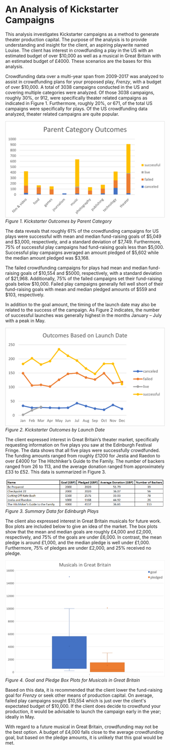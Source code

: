 # An Analysis of Kickstarter Campaigns

This analysis investigates Kickstarter campaigns as a method to generate theater production capital. The purpose of the analysis is to provide understanding and insight for the client, an aspiring playwrite named Louise. The client has interest in crowdfunding a play in the US with an estimated budget of over $10,000 as well as a musical in Great Britain with an estimated budget of £4000. These scenarios are the bases for this analysis.

Crowdfunding data over a multi-year span from 2009-2017 was analyzed to assist in crowdfunding plans for your proposed play, *Frenzy*, with a budget of over $10,000. A total of 3038 campaigns conducted in the US and covering multiple categories were analyzed. Of those 3038 campaigns, roughly 30%, or 912, were specifically theater related campaigns as indicated in Figure 1. Furthermore, roughly 20%, or 671, of the total US campaigns were specifically for plays. Of the US crowdfunding data analyzed, theater related campaigns are quite popular.

![Parent_category_outcomes](./Module_1_exercises_figures/Parent_category_outcomes.png)
*Figure 1. Kickstarter Outcomes by Parent Category*

The data reveals that roughly 61% of the crowdfunding campaigns for US plays were successful with mean and median fund-raising goals of $5,049 and $3,000, respectively, and a standard deviation of $7,749. Furthermore, 75% of successful play campaigns had fund-raising goals less than $5,000. Successful play campaigns averaged an amount pledged of $5,602 while the median amount pledged was $3,168. 

The failed crowdfunding campaigns for plays had mean and median fund-raising goals of $10,554 and $5000, respectively, with a standard deviation of $21,968. Additionally, 75% of the failed campaigns set their fund-raising goals below $10,000. Failed play campaigns generally fell well short of their fund-raising goals with mean and median pledged amounts of $559 and $103, respectively.

In addition to the goal amount, the timing of the launch date may also be related to the success of the campaign. As Figure 2 indicates, the number of successful launches was generally highest in the months January – July with a peak in May.

![Launch_date_outcomes](./Module_1_exercises_figures/Launch_date_outcomes.png)
*Figure 2. Kickstarter Outcomes by Launch Date*

The client expressed interest in Great Britain’s theater market, specifically requesting information on five plays you saw at the Edinburgh Festival Fringe. The data shows that all five plays were successfully crowdfunded. The funding amounts ranged from roughly £1200 for Jestia and Raedon to over £4000 for The Hitchhiker’s Guide to the Family. The number of backers ranged from 26 to 113, and the average donation ranged from approximately £33 to £52. This data is summarized in Figure 3.

![Edinburgh_research](./Module_1_exercises_figures/Edinburgh_research.png)
*Figure 3. Summary Data for Edinburgh Plays*

The client also expressed interest in Great Britain musicals for future work. Box plots are included below to give an idea of the market. The box plots show that the mean and median goals are roughly £4,000 and £2,000, respectively, and 75% of the goals are under £6,000. In contrast, the mean pledge is around £1,000, and the median pledge is well under £1,000. Furthermore, 75% of pledges are under £2,000, and 25% received no pledge.

![Musicals_in_GB](./Module_1_exercises_figures/Musicals_in_GB.png)
*Figure 4. Goal and Pledge Box Plots for Musicals in Great Britain*

Based on this data, it is recommended that the client lower the fund-raising goal for *Frenzy* or seek other means of production capital. On average, failed play campaigns sought $10,554 which is just over the client's expectated budget of $10,000. If the client does decide to crowdfund your production, it would be advisable to launch the campaign early in the year; ideally in May.

With regard to a future musical in Great Britain, crowdfunding may not be the best option. A budget of £4,000 falls close to the average crowdfunding goal, but based on the pledge amounts, it is unlikely that this goal would be met. 

